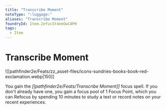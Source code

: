 ```yaml
---
title: "Transcribe Moment"
noteType: ":luggage:"
aliases: "Transcribe Moment"
foundryId: Item.2efucSt4eeOwCAPH
tags:
  - Item
---
```


# Transcribe Moment
![[pathfinder2e/Feats/zz_asset-files/icons-sundries-books-book-red-exclamation.webp|150]]

You gain the _[[pathfinder2e/Feats/Transcribe Moment]]_ focus spell. If you don't already have one, you gain a focus pool of 1 Focus Point, which you can Refocus by spending 10 minutes to study a text or record notes on your recent experiences.
